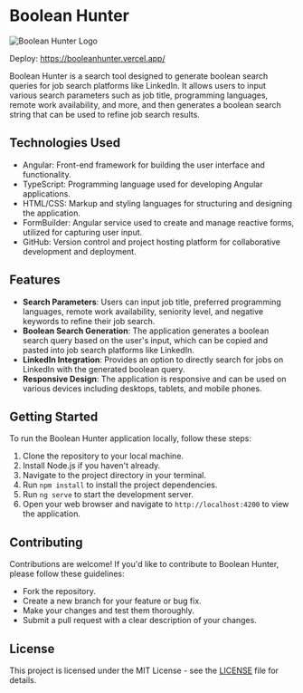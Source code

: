 # Boolean Hunter

![Boolean Hunter Logo](https://files.oaiusercontent.com/file-z2JPQScNYGSw2p27SlEstCX0?se=2024-03-28T18%3A37%3A03Z&sp=r&sv=2021-08-06&sr=b&rscc=max-age%3D299%2C%20immutable&rscd=attachment%3B%20filename%3Dboleeanhunter.png&sig=VqYvYYMCbh7SC4G75vYdDOieciUMUPg4jaJ%2By3OyhOU%3D)

Deploy: https://booleanhunter.vercel.app/


Boolean Hunter is a search tool designed to generate boolean search queries for job search platforms like LinkedIn. It allows users to input various search parameters such as job title, programming languages, remote work availability, and more, and then generates a boolean search string that can be used to refine job search results.

## Technologies Used
- Angular: Front-end framework for building the user interface and functionality.
- TypeScript: Programming language used for developing Angular applications.
- HTML/CSS: Markup and styling languages for structuring and designing the application.
- FormBuilder: Angular service used to create and manage reactive forms, utilized for capturing user input.
- GitHub: Version control and project hosting platform for collaborative development and deployment.

## Features
- **Search Parameters**: Users can input job title, preferred programming languages, remote work availability, seniority level, and negative keywords to refine their job search.
- **Boolean Search Generation**: The application generates a boolean search query based on the user's input, which can be copied and pasted into job search platforms like LinkedIn.
- **LinkedIn Integration**: Provides an option to directly search for jobs on LinkedIn with the generated boolean query.
- **Responsive Design**: The application is responsive and can be used on various devices including desktops, tablets, and mobile phones.

## Getting Started
To run the Boolean Hunter application locally, follow these steps:
1. Clone the repository to your local machine.
2. Install Node.js if you haven't already.
3. Navigate to the project directory in your terminal.
4. Run `npm install` to install the project dependencies.
5. Run `ng serve` to start the development server.
6. Open your web browser and navigate to `http://localhost:4200` to view the application.

## Contributing
Contributions are welcome! If you'd like to contribute to Boolean Hunter, please follow these guidelines:
- Fork the repository.
- Create a new branch for your feature or bug fix.
- Make your changes and test them thoroughly.
- Submit a pull request with a clear description of your changes.

## License
This project is licensed under the MIT License - see the [LICENSE](LICENSE) file for details.
